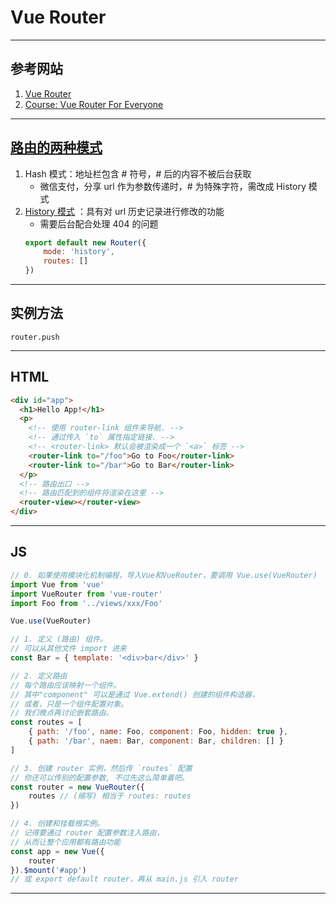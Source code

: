 # Vue Router

---
## 参考网站
1. [Vue Router](https://router.vuejs.org/zh/guide/)
2. [Course: Vue Router For Everyone](https://vueschool.io/courses/vue-router-for-everyone)
---
## [路由的两种模式](https://blog.csdn.net/chenjuan1993/article/details/82084698)
1. Hash 模式：地址栏包含 # 符号，# 后的内容不被后台获取
    - 微信支付，分享 url 作为参数传递时，# 为特殊字符，需改成 History 模式
2. [History 模式](https://router.vuejs.org/zh/guide/essentials/history-mode.html) 
    ：具有对 url 历史记录进行修改的功能
    - 需要后台配合处理 404 的问题
    ```javascript
    export default new Router({
        mode: 'history',
        routes: []
    })
   ```
---
## 实例方法
    router.push
---
## HTML
```html
<div id="app">
  <h1>Hello App!</h1>
  <p>
    <!-- 使用 router-link 组件来导航. -->
    <!-- 通过传入 `to` 属性指定链接. -->
    <!-- <router-link> 默认会被渲染成一个 `<a>` 标签 -->
    <router-link to="/foo">Go to Foo</router-link>
    <router-link to="/bar">Go to Bar</router-link>
  </p>
  <!-- 路由出口 -->
  <!-- 路由匹配到的组件将渲染在这里 -->
  <router-view></router-view>
</div>
```
---
## JS
```javascript
// 0. 如果使用模块化机制编程，导入Vue和VueRouter，要调用 Vue.use(VueRouter)
import Vue from 'vue'
import VueRouter from 'vue-router'
import Foo from '../views/xxx/Foo'

Vue.use(VueRouter)

// 1. 定义 (路由) 组件。
// 可以从其他文件 import 进来
const Bar = { template: '<div>bar</div>' }

// 2. 定义路由
// 每个路由应该映射一个组件。 
// 其中"component" 可以是通过 Vue.extend() 创建的组件构造器，
// 或者，只是一个组件配置对象。
// 我们晚点再讨论嵌套路由。
const routes = [
    { path: '/foo', name: Foo, component: Foo, hidden: true },
    { path: '/bar', naem: Bar, component: Bar, children: [] }
]

// 3. 创建 router 实例，然后传 `routes` 配置
// 你还可以传别的配置参数, 不过先这么简单着吧。
const router = new VueRouter({
    routes // (缩写) 相当于 routes: routes
})

// 4. 创建和挂载根实例。
// 记得要通过 router 配置参数注入路由，
// 从而让整个应用都有路由功能
const app = new Vue({
    router
}).$mount('#app')
// 或 export default router，再从 main.js 引入 router
```
---
